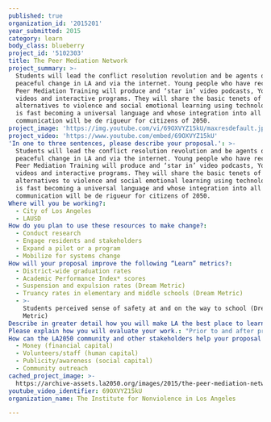 ```yaml
---
published: true
organization_id: '2015201'
year_submitted: 2015
category: learn
body_class: blueberry
project_id: '5102303'
title: The Peer Mediation Network
project_summary: >-
  Students will lead the conflict resolution revolution and be agents of
  peaceful change in LA and via the internet. Young people who have received
  Peer Mediation Training will produce and ‘star in’ video podcasts, YouTube
  videos and interactive programs. They will share the basic tenets of
  alternatives to violence and social emotional learning using technology that
  is fast becoming a universal language and whose integration into all facets of
  communication will be de rigueur for citizens of 2050.
project_image: 'https://img.youtube.com/vi/69OXVYZ15kU/maxresdefault.jpg'
project_video: 'https://www.youtube.com/embed/69OXVYZ15kU'
'In one to three sentences, please describe your proposal.': >-
  Students will lead the conflict resolution revolution and be agents of
  peaceful change in LA and via the internet. Young people who have received
  Peer Mediation Training will produce and ‘star in’ video podcasts, YouTube
  videos and interactive programs. They will share the basic tenets of
  alternatives to violence and social emotional learning using technology that
  is fast becoming a universal language and whose integration into all facets of
  communication will be de rigueur for citizens of 2050.
Where will you be working?:
  - City of Los Angeles
  - LAUSD
How do you plan to use these resources to make change?:
  - Conduct research
  - Engage residents and stakeholders
  - Expand a pilot or a program
  - Mobilize for systems change
How will your proposal improve the following “Learn” metrics?:
  - District-wide graduation rates
  - Academic Performance Index* scores
  - Suspension and expulsion rates (Dream Metric)
  - Truancy rates in elementary and middle schools (Dream Metric)
  - >-
    Students perceived sense of safety at and on the way to school (Dream
    Metric)
Describe in greater detail how you will make LA the best place to learn.: "INVLA is in its 4th year training students in South LA to be Peer Mediators. (See attached video). Via the Peer Mediation Network, youth (ages 8 – 18) will take their work to the next level and be agents of peaceful change in their schools and communities. They will collaborate to create regular Vodcasts on the PeerMediationNetwork.org, interviewing other peer mediators, school personnel, families, and potentially reenacting real ‘cases.’ While mastering communication and listening skills, these young people will model alternatives to violence at school and in communities and integrate technology to expand the reach of the program. Combining mediation and social emotional learning with the focused use of technology will provide an invaluable formula for personal and professional life-long success, utilizable in many contexts.\r\n\r\nPeer mediation is a restorative practice in which trained students help their peers resolve conflicts. Based on restorative principles, it promotes interpersonal connection, builds a sense of community and integrates the voices of participants. Training teaches students social emotional learning and conflict resolution skills that allow them to manage their feelings and behaviors and co-exist more peacefully. Disputes that would otherwise escalate to violence, get diffused and agreements reached generally 'stick'. A single suspension increases the chances of low achievement, dropping out of school and being pushed into the criminal justice system. Evidence shows that peer mediation programs (1) reduce violent conflict and generally decrease the number of office referrals and school suspensions by 45% and (2) trained peer mediators have higher academic achievement, increased self-esteem and better communication.  \r\n\r\nThis project will enable INVLA to augment its Peer Mediation Training Program by providing funds for full implementation support at the schools. Creating a safe, stable learning environment, Peer Mediation- especially when offered as a regularly scheduled elective- improves school climates and builds greater student connectedness. \r\n\r\nProject Goals: \r\n(1)\tModel the mastery of the Vodcast, social media, and other technologies as integrated and purposeful tools, in order to mainstream the concept that there are alternatives to violence in society.\r\n(2)\tReduce the rates of suspension and expulsion at each school\r\n(3)\tImprove school climates and increase students’ perceived sense of safety at school"
Please explain how you will evaluate your work.: "Prior to and after providing peer mediation training, the project will analyze school discipline data and administer online and paper surveys to students to assess their knowledge of conflict resolution principles as well as their perception of the school climate and level of safety at school.  Parents will also complete surveys to assess their knowledge of conflict resolution initiatives.\r\nProject trainers will evaluate real time peer mediations and provide feedback and support and mediation participants will complete surveys following each mediation. Surveys will measure outcomes, including:\r\n- The number of cases mediated and agreements reached \r\n- Whether students knew about mediation before the mediation and how they found out \r\n- Satisfaction levels with the mediation\r\n- Ability of each party to communicate feelings and understand the other person’s point of view \r\n- Whether program participation has an impact on how parties manage disputes outside the classroom"
How can the LA2050 community and other stakeholders help your proposal succeed?:
  - Money (financial capital)
  - Volunteers/staff (human capital)
  - Publicity/awareness (social capital)
  - Community outreach
cached_project_image: >-
  https://archive-assets.la2050.org/images/2015/the-peer-mediation-network/img.youtube.com/vi/69OXVYZ15kU/maxresdefault.jpg
youtube_video_identifier: 69OXVYZ15kU
organization_name: The Institute for Nonviolence in Los Angeles

---
```

